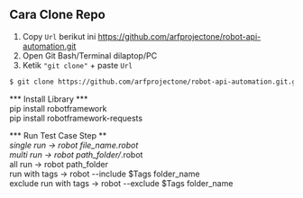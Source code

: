 ## Cara Clone Repo

1. Copy `Url` berikut ini https://github.com/arfprojectone/robot-api-automation.git<br>
2. Open Git Bash/Terminal dilaptop/PC<br>
3. Ketik `"git clone"` + paste `Url`
                     
 ```sh
$ git clone https://github.com/arfprojectone/robot-api-automation.git.git
```
*** Install Library ***<br>
pip install robotframework<br>
pip install robotframework-requests<br>

*** Run Test Case Step ***<br>
single run              -> robot file_name.robot<br>
multi run               -> robot path_folder/*.robot<br>
all run                 -> robot path_folder<br>
run with tags           -> robot --include $Tags folder_name<br>
exclude run with tags   -> robot --exclude $Tags folder_name<br>
